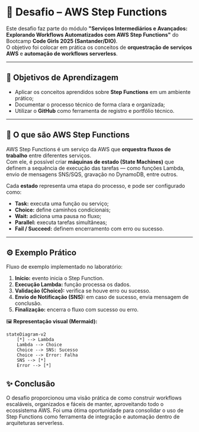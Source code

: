 # 🚀 Desafio – AWS Step Functions

Este desafio faz parte do módulo **"Serviços Intermediários e Avançados: Explorando Workflows Automatizados com AWS Step Functions"** do Bootcamp **Code Girls 2025 (Santander/DIO)**.  
O objetivo foi colocar em prática os conceitos de **orquestração de serviços AWS** e **automação de workflows serverless**.

---

## 🎯 Objetivos de Aprendizagem

- Aplicar os conceitos aprendidos sobre **Step Functions** em um ambiente prático;  
- Documentar o processo técnico de forma clara e organizada;  
- Utilizar o **GitHub** como ferramenta de registro e portfólio técnico.

---

## 🧩 O que são AWS Step Functions

AWS Step Functions é um serviço da AWS que **orquestra fluxos de trabalho** entre diferentes serviços.  
Com ele, é possível criar **máquinas de estado (State Machines)** que definem a sequência de execução das tarefas — como funções Lambda, envio de mensagens SNS/SQS, gravação no DynamoDB, entre outros.

Cada **estado** representa uma etapa do processo, e pode ser configurado como:
- **Task:** executa uma função ou serviço;
- **Choice:** define caminhos condicionais;
- **Wait:** adiciona uma pausa no fluxo;
- **Parallel:** executa tarefas simultâneas;
- **Fail / Succeed:** definem encerramento com erro ou sucesso.

---

## ⚙️ Exemplo Prático

Fluxo de exemplo implementado no laboratório:

1. **Início:** evento inicia o Step Function.  
2. **Execução Lambda:** função processa os dados.  
3. **Validação (Choice):** verifica se houve erro ou sucesso.  
4. **Envio de Notificação (SNS):** em caso de sucesso, envia mensagem de conclusão.  
5. **Finalização:** encerra o fluxo com sucesso ou erro.

🖼️ **Representação visual (Mermaid):**
```mermaid
stateDiagram-v2
    [*] --> Lambda
    Lambda --> Choice
    Choice --> SNS: Sucesso
    Choice --> Error: Falha
    SNS --> [*]
    Error --> [*]
```

## ✨ Conclusão

O desafio proporcionou uma visão prática de como construir workflows escaláveis, organizados e fáceis de manter, aproveitando todo o ecossistema AWS.
Foi uma ótima oportunidade para consolidar o uso de Step Functions como ferramenta de integração e automação dentro de arquiteturas serverless.